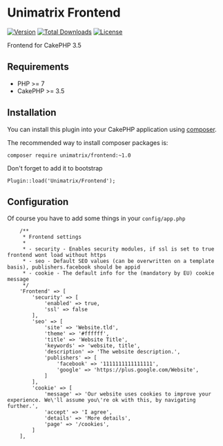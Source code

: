 # Unimatrix Frontend

[![Version](https://img.shields.io/packagist/v/unimatrix/frontend.svg?style=flat-square)](https://packagist.org/packages/unimatrix/frontend)
[![Total Downloads](https://img.shields.io/packagist/dt/unimatrix/frontend.svg?style=flat-square)](https://packagist.org/packages/unimatrix/frontend/stats)
[![License](https://img.shields.io/badge/license-MIT-blue.svg)](https://raw.githubusercontent.com/unimatrix/frontend/master/LICENSE)

Frontend for CakePHP 3.5

## Requirements
* PHP >= 7
* CakePHP >= 3.5

## Installation

You can install this plugin into your CakePHP application using [composer](http://getcomposer.org).

The recommended way to install composer packages is:

```
composer require unimatrix/frontend:~1.0
```

Don't forget to add it to bootstrap
```
Plugin::load('Unimatrix/Frontend');
```

## Configuration

Of course you have to add some things in your `config/app.php`
```
    /**
     * Frontend settings
     *
     * - security - Enables security modules, if ssl is set to true frontend wont load without https
     * - seo - Default SEO values (can be overwritten on a template basis), publishers.facebook should be appid
     * - cookie - The default info for the (mandatory by EU) cookie message
     */
    'Frontend' => [
        'security' => [
            'enabled' => true,
            'ssl' => false
        ],
        'seo' => [
            'site' => 'Website.tld',
            'theme' => '#ffffff',
            'title' => 'Website Title',
            'keywords' => 'website, title',
            'description' => 'The website description.',
            'publishers' => [
                'facebook' => '1111111111111111',
                'google' => 'https://plus.google.com/Website',
            ]
        ],
        'cookie' => [
            'message' => 'Our website uses cookies to improve your experience. We\'ll assume you\'re ok with this, by navigating further.',
            'accept' => 'I agree',
            'details' => 'More details',
            'page' => '/cookies',
        ]
    ],
 ```
